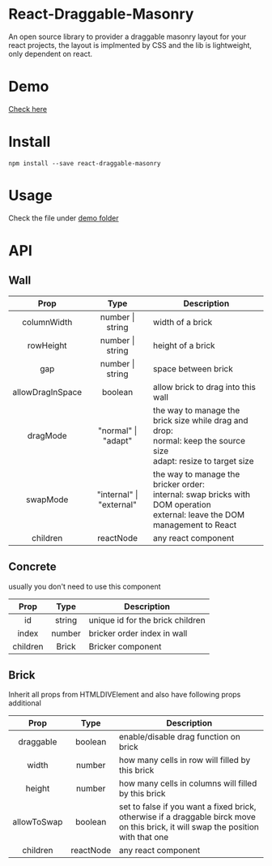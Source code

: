 # React-Draggable-Masonry

An open source library to provider a draggable masonry layout for your react projects, the layout is implmented by CSS and the lib is lightweight, only dependent on react.

# Demo

[Check here](https://xiaoyang-huang.github.io/react-draggable-masonry/)

# Install

```shell
npm install --save react-draggable-masonry
```

# Usage

Check the file under [demo folder](src/demo)

# API

## Wall

|       Prop       |           Type           | Description                                                                                                                       |
| :--------------: | :----------------------: | --------------------------------------------------------------------------------------------------------------------------------- |
|   columnWidth    |     number \| string     | width of a brick                                                                                                                  |
|    rowHeight     |     number \| string     | height of a brick                                                                                                                 |
|       gap        |     number \| string     | space between brick                                                                                                               |
| allowDragInSpace |         boolean          | allow brick to drag into this wall                                                                                                |
|     dragMode     |   "normal" \| "adapt"    | the way to manage the brick size while drag and drop:<br/>normal: keep the source size<br/>adapt: resize to target size           |
|     swapMode     | "internal" \| "external" | the way to manage the bricker order:<br/>internal: swap bricks with DOM operation<br/>external: leave the DOM management to React |
|     children     |        reactNode         | any react component                                                                                                               |

## Concrete

usually you don't need to use this component

|   Prop   |  Type  | Description                      |
| :------: | :----: | -------------------------------- |
|    id    | string | unique id for the brick children |
|  index   | number | bricker order index in wall      |
| children | Brick  | Bricker component                |

## Brick

Inherit all props from HTMLDIVElement and also have following props additional

|    Prop     |   Type    | Description                                                                                                                        |
| :---------: | :-------: | ---------------------------------------------------------------------------------------------------------------------------------- |
|  draggable  |  boolean  | enable/disable drag function on brick                                                                                              |
|    width    |  number   | how many cells in row will filled by this brick                                                                                    |
|   height    |  number   | how many cells in columns will filled by this brick                                                                                |
| allowToSwap |  boolean  | set to false if you want a fixed brick, otherwise if a draggable birck move on this brick, it will swap the position with that one |
|  children   | reactNode | any react component                                                                                                                |
